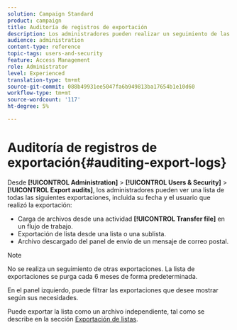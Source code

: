 ```yaml
---
solution: Campaign Standard
product: campaign
title: Auditoría de registros de exportación
description: Los administradores pueden realizar un seguimiento de las exportaciones realizadas desde Adobe Campaign.
audience: administration
content-type: reference
topic-tags: users-and-security
feature: Access Management
role: Administrator
level: Experienced
translation-type: tm+mt
source-git-commit: 088b49931ee5047fa6b949813ba17654b1e10d60
workflow-type: tm+mt
source-wordcount: '117'
ht-degree: 5%

---
```



# Auditoría de registros de exportación{#auditing-export-logs}

Desde **[!UICONTROL Administration]** > **[!UICONTROL Users & Security]** > **[!UICONTROL Export audits]**, los administradores pueden ver una lista de todas las siguientes exportaciones, incluida su fecha y el usuario que realizó la exportación:

* Carga de archivos desde una actividad **[!UICONTROL Transfer file]** en un flujo de trabajo.
* Exportación de lista desde una lista o una sublista.
* Archivo descargado del panel de envío de un mensaje de correo postal.

>[!NOTE]
>
>No se realiza un seguimiento de otras exportaciones. La lista de exportaciones se purga cada 6 meses de forma predeterminada.

En el panel izquierdo, puede filtrar las exportaciones que desee mostrar según sus necesidades.

Puede exportar la lista como un archivo independiente, tal como se describe en la sección [Exportación de listas](../../automating/using/exporting-lists.md).
